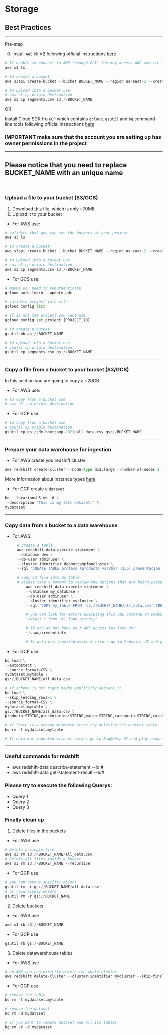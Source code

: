 # Storage
## Best Practices

---

Pre-step

0. Install `AWS` cli V2 following official instructions [here](https://docs.aws.amazon.com/cli/latest/userguide/cli-chap-install.html)
```python
# If unable to connect to AWS through CLI. You may access AWS website and use AWS CLI online (console.aws.amazon.com)
aws s3 ls

# to create a bucket
aws s3api create-bucket --bucket BUCKET_NAME --region us-east-2 --create-bucket-configuration  LocationConstraint=us-east-2

# to upload into a bucket use
# aws s3 cp origin destination
aws s3 cp segments.csv s3://BUCKET_NAME
```

OR

Install Cloud SDK fro `GCP` which contains `gcloud`, `gsutil` and `bq` command-line tools following official instructions [here](https://cloud.google.com/sdk/docs/install)

### IMPORTANT make sure that the account you are setting up has owner permissions in the project
---

## Please notice that you need to replace BUCKET_NAME with an unique name

<br>

### Upload a file to your bucket (S3/GCS)

1. Download [this](https://drive.google.com/file/d/1tSnINCBDWziorV9PO67M6eYbl7maOlXs/view?usp=sharing) file, which is only ~70MB
2. Upload it to your bucket
- For AWS use: </br>

```python
# validate that you can see the buckets of your project
aws s3 ls

# to create a bucket
aws s3api create-bucket --bucket BUCKET_NAME --region us-east-2 --create-bucket-configuration  LocationConstraint=us-east-2

# to upload into a bucket use
# aws s3 cp origin destination
aws s3 cp segments.csv s3://BUCKET_NAME
```

- For GCS use: </br>

```python
# maybe you need to reauthenticate
gcloud auth login --update-adc

# validate project info with
gcloud config list

# if is not the project you want use
gcloud config set project {PROJECT_ID}

# to create a bucket
gsutil mb gs://BUCKET_NAME

# to upload into a bucket use
# gsutil cp origin destination
gsutil cp segments.csv gs://BUCKET_NAME
```

---
### Copy a file from a bucket to your bucket (S3/GCS)

In this section you are going to copy a ~20GB

- For AWS use: </br>

```python
# to copy from a bucket use
# aws s3  cp origin destination
```

- For GCP use: </br>

```python
# to copy from a bucket use
# gsutil cp origin destination
gsutil cp gs://de-bootcamp-2021/all_data.csv gs://BUCKET_NAME
```
---

### Prepare your data warehouse for ingestion

- For AWS create you redshift cluster

```python
aws redshift create-cluster --node-type dc2.large --number-of-nodes 2 --master-username adminuser --master-user-password TopSecret1 --cluster-identifier mycluster --region us-east-2 --db-name my_database
```

More information about instance types [here](https://docs.aws.amazon.com/redshift/latest/mgmt/working-with-clusters.html)
- For GCP create a `dataset`
```python
bq --location=US mk -d \
--description "This is my test dataset." \
mydataset
```
---
### Copy data from a bucket to a data warehouse

- For AWS:
  ```python
    # create a table
    aws redshift-data execute-statement \
    --database dev \
    --db-user adminuser \
    --cluster-identifier debootcampfmncluster \
    --sql "CREATE TABLE profeco (producto varchar (255),presentacion varchar (255), marca varchar (255), categoria varchar (255), catalogo varchar (255), precio varchar (255),fechaRegistro varchar (255), cadenaComercial varchar (255),giro varchar (255),nombreComercial varchar (255), direccion varchar (255), estado varchar (255), municipio varchar (255), latitud varchar (255), longitud varchar (255));"

    # copy s3 file into my_table
    # please take a moment to review the options that are being passed
        aws redshift-data execute-statement \
        --database my_database \
        --db-user adminuser \
        --cluster-identifier mycluster \
        --sql "COPY my_table FROM 's3://BUCKET_NAME/all_data.csv' CREDENTIALS 'aws_access_key_id=ACCESS_KEY;aws_secret_access_key=SECRET_ACCESS_KEY' DELIMITER ',' IGNOREHEADER 1 MAXERROR as 250 CSV;"

        # you can look for errors executing this SQL command on Redshift UI
        "select * from stl_load_errors;"

        # If you do not have your AWS access key look for 
        ~/.aws/credentials 

        # If data was ingested without errors go to Redshift UI and play around with SQL queries on your table
  ```

- For GCP use
```python
bq load \
--autodetect \
--source_format=CSV \
mydataset.mytable \
gs://BUCKET_NAME/all_data.csv

# if schema is not right maybe explicitly declare it
bq load \
--skip_leading_rows=1 \
--source_format=CSV \
mydataset.mytable \
gs://BUCKET_NAME/all_data.csv \
producto:STRING,presentacion:STRING,marca:STRING,categoria:STRING,catalogo:STRING,precio:STRING,fechaRegistro:STRING,cadenaComercial:STRING,giro:STRING,nombreComercial:STRING,direccion:STRING,estado:STRING,municipio:STRING,latitud:STRING,longitud:STRING

# if there is a schema mismatch error try deleting the current table
bq rm -t mydataset.mytable 

# If data was ingested without errors go to BigQUery UI and play around with SQL queries on your table
```
---

### Useful commands for redshift
- aws redshift-data describe-statement --id #
- aws redshift-data get-statement-result --id#

### Please try to execute the following Querys:
- Query 1
- Query 2
- Query 3

### Finally clean up

1. Delete files in the buckets
- For AWS use
```python
# Delete a single file
aws s3 rm s3://BUCKET_NAME/all_data.csv
# Delete all files inside a bucket
aws s3 rm s3://BUCKET_NAME --recursive
```
- For GCP use
```python
# you can remove specific object 
gsutil rm -r gs://BUCKET_NAME/all_data.csv
# or recursively delete
gsutil rm -r gs://BUCKET_NAME
```
2. Delete buckets
- For AWS use
```python
aws s3 rb s3://BUCKET_NAME 
```
- For GCP use
```python
gsutil rb gs://BUCKET_NAME
```
3. Delete datawarehouse tables
 - For AWS use
 ```python
 # on AWS you can directly delete the whole cluster
 aws redshift delete-cluster --cluster-identifier mycluster --skip-final-cluster-snapshot --region us-east-2
 ```
 - For GCP use
```python
# remove the table
bq rm -t mydataset.mytable 

# remove the dataset
bq rm -d mydataset

# if you want to remove dataset and all its tables
bq rm -r -d mydataset
```